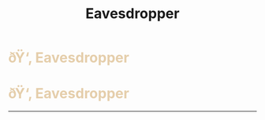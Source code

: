﻿---
lang: en-US
title: Eavesdropper
prev: Cyber
next: Evader
---
# <font color=#e5ceab>ðŸ‘‚ <b>Eavesdropper</b></font> <Badge text="Helpful" type="tip" vertical="middle"/>
# <font color=#e5ceab>ðŸ‘‚ <b>Eavesdropper</b></font> <Badge text="Helpful" type="tip" vertical="middle"/>
---


